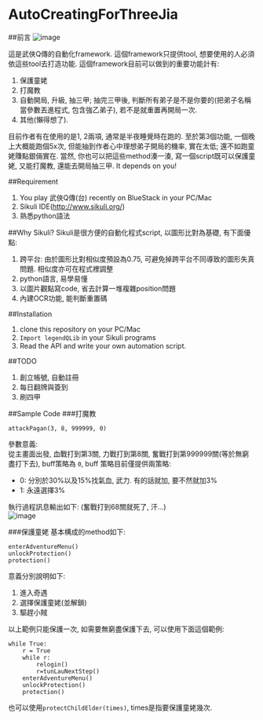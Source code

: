 AutoCreatingForThreeJia
=======================
##前言
![image](https://raw.github.com/SikuliScriptForWuXiaQChuan/AutoCreatingForThreeJia/master/ScreenShot/screenShot.png)<br/>

這是武俠Q傳的自動化framework. 這個framework只提供tool, 想要使用的人必須依這些tool去打造功能. 這個framework目前可以做到的重要功能計有:

1. 保護童姥
2. 打魔教
3. 自動開局, 升級, 抽三甲; 抽完三甲後, 判斷所有弟子是不是你要的(把弟子名稱當參數丟進程式, 包含強乙弟子), 若不是就重置再開局一次.
4. 其他(懶得想了).

目前作者有在使用的是1, 2兩項, 通常是半夜睡覺時在跑的. 至於第3個功能, 一個晚上大概能跑個5x次, 但能抽到作者心中理想弟子開局的機率, 實在太低; 還不如跑童姥賺點銀倆實在. 當然, 你也可以把這些method湊一湊, 寫一個script既可以保護童姥, 又能打魔教, 還能去開局抽三甲. It depends on you! 

##Requirement
1. You play 武俠Q傳(台) recently on BlueStack in your PC/Mac
2. Sikuli IDE(http://www.sikuli.org/)
3. 熟悉python語法

##Why Sikuli?
Sikuli是很方便的自動化程式script, 以圖形比對為基礎, 有下面優點:

1. 跨平台: 由於圖形比對相似度預設為0.75, 可避免掉跨平台不同導致的圖形失真問題. 相似度亦可在程式裡調整
2. python語言, 易學易懂
3. 以圖片觀點寫code, 省去計算一堆複雜position問題
4. 內建OCR功能, 能判斷重置碼

##Installation
1. clone this repository on your PC/Mac
2. `Import legendQLib` in your Sikuli programs
3. Read the API and write your own automation script.

##TODO
1. 創立帳號, 自動註冊
2. 每日翻牌與簽到
3. 刷四甲

##Sample Code
###打魔教
```
attackPagan(3, 8, 999999, 0)
```
參數意義:</br>
從主畫面出發, 血戰打到第3關, 力戰打到第8關, 奮戰打到第999999關(等於無窮盡打下去), buff策略為 `0`, buff 策略目前僅提供兩策略:

* 0: 分別於30%以及15%找氣血, 武力. 有的話就加, 要不然就加3%</br>
* 1: 永遠選擇3%</br>

執行過程訊息輸出如下: (奮戰打到68關就死了, 汗...)<br/>
![image](https://raw.github.com/SikuliScriptForWuXiaQChuan/AutoCreatingForThreeJia/master/ScreenShot/lose.png
)<br/>

###保護童姥
基本構成的method如下:
```
enterAdventureMenu()
unlockProtection()  
protection()
```
意義分別說明如下:

1. 進入奇遇
2. 選擇保護童姥(並解鎖)
3. 驅趕小賊

以上範例只能保護一次, 如需要無窮盡保護下去, 可以使用下面這個範例:

```
while True:
    r = True
    while r:
        relogin()
        r=tunLauNextStep()
    enterAdventureMenu()
    unlockProtection()  
    protection()  
```
也可以使用`protectChildElder(times)`, times是指要保護童姥幾次.
